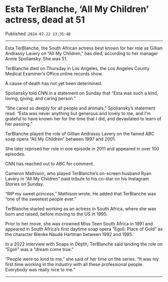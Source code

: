 # Esta TerBlanche, ‘All My Children’ actress, dead at 51

Published :`2024-07-22 13:35:48`

---

Esta TerBlanche, the South African actress best known for her role as Gillian Andrassy Lavery on “All My Children,” has died, according to her manager Annie Spoliansky. She was 51.

TerBlanche died on Thursday in Los Angeles, the Los Angeles County Medical Examiner’s Office online records show.

A cause of death has not yet been determined.

Spoliansky told CNN in a statement on Sunday that “Esta was such a kind, loving, giving, and caring person.”

“She cared so deeply for all people and animals,” Spoliansky’s statement read. “Esta was never anything but generous and lovely to me, and I’m grateful to have known her for the time that I did, and devastated to learn of her passing.”

TerBlanche played the role of Gillian Andrassy Lavery on the famed ABC soap opera “All My Children” between 1997 and 2001.

She later reprised her role in one episode in 2011 and appeared in over 100 episodes.

CNN has reached out to ABC for comment.

Cameron Mathison, who played TerBlanche’s on-screen husband Ryan Lavery in “All My Children” paid tribute to his co-star on his Instagram Stories on Sunday.

“RIP my sweet princess,” Mathison wrote. He added that TerBlanche was “one of the sweetest people ever.”

TerBlanche started working as an actress in South Africa, where she was born and raised, before moving to the US in 1995.

Prior to her move, she was crowned Miss Teen South Africa in 1991 and appeared in South Africa’s first daytime soap opera “Egoli: Place of Gold” as the character Bienke Naudé Hartman between 1992 and 1995.

In a 2022 interview with Soaps in Depth, TerBlanche said landing the role on “Egoli” was a “dream come true.”

“People were so kind to me,” she said of her time on the series. “It was my first time working in the industry with all these professional people. Everybody was really nice to me.”

---

